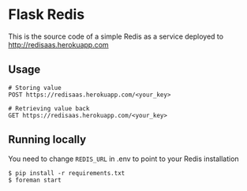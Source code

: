 # Flask Redis
This is the source code of a simple Redis as a service deployed to http://redisaas.herokuapp.com

## Usage

    # Storing value
    POST https://redisaas.herokuapp.com/<your_key>

    # Retrieving value back
    GET https://redisaas.herokuapp.com/<your_key>

## Running locally
You need to change `REDIS_URL` in .env to point to your Redis installation

    $ pip install -r requirements.txt
    $ foreman start
